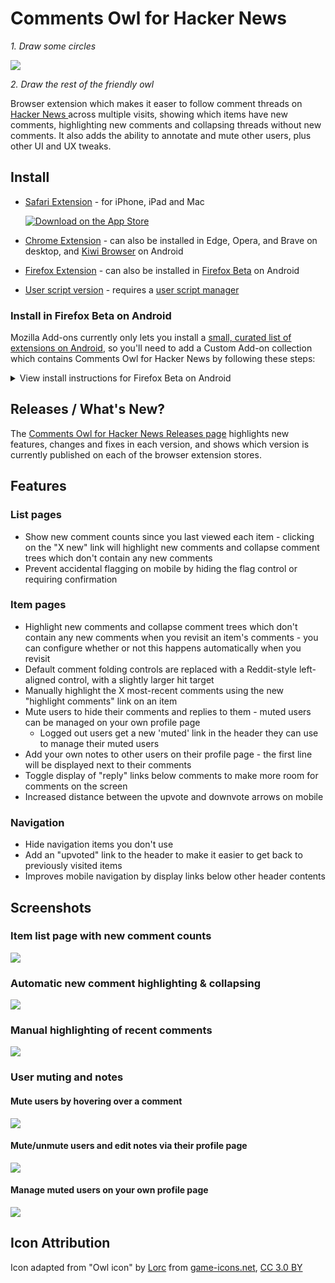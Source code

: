# Comments Owl for Hacker News

_1. Draw some circles_

![](promo/draw-the-rest-of-the-owl.gif)

_2. Draw the rest of the friendly owl_

Browser extension which makes it easer to follow comment threads on [Hacker News ](https://news.ycombinator.com) across multiple visits, showing which items have new comments, highlighting new comments and collapsing threads without new comments. It also adds the ability to annotate and mute other users, plus other UI and UX tweaks.

## Install

* [Safari Extension](https://apps.apple.com/us/app/comments-owl-for-hacker-news/id6451333500?platform=iphone) - for iPhone, iPad and Mac

  [![Download on the App Store](promo/app-store.png)](https://apps.apple.com/us/app/comments-owl-for-hacker-news/id6451333500?platform=iphone)

* [Chrome Extension](https://chrome.google.com/webstore/detail/kpoggabejgbenjahggloahnnaolmfock) - can also be installed in Edge, Opera, and Brave on desktop, and [Kiwi Browser](https://play.google.com/store/apps/details?id=com.kiwibrowser.browser) on Android
* [Firefox Extension](https://addons.mozilla.org/en-US/firefox/addon/hn-comments-owl/) - can also be installed in [Firefox Beta](#install-in-firefox-beta-on-android) on Android
* [User script version](https://greasyfork.org/en/scripts/18066-comments-owl-for-hacker-news) - requires a [user script manager](https://greasyfork.org/en#home-step-1)

### Install in Firefox Beta on Android

Mozilla Add-ons currently only lets you install a [small, curated list of extensions on Android](https://addons.mozilla.org/en-US/android/), so you'll need to add a Custom Add-on collection which contains Comments Owl for Hacker News by following these steps:

<details>
  <summary>
  View install instructions for Firefox Beta on Android
  </summary>
  <br>
  <ul>
    <li>
      Install <a href="https://play.google.com/store/apps/details?id=org.mozilla.firefox_beta" rel="nofollow">Firefox Beta</a> on your Android device</li>
    <li>
      <a href="https://blog.mozilla.org/addons/2020/09/29/expanded-extension-support-in-firefox-for-android-nightly/" rel="nofollow">Follow these instructions</a> to enable Custom Add-on collections, TL;DR:
      <ul>
        <li>Settings → About Firefox Beta → Tap on the Firefox logo 5 times</li>
      </ul>
    </li>
    <li>
      In "Custom Add-on collection", which is now available under Advanced settings, enter the following details and tap "OK":
      <ul>
        <li>13844640</li>
        <li>Android-Collection</li>
      </ul>
      <br>
      <img src="https://raw.githubusercontent.com/insin/comments-owl-for-hacker-news/master/screenshots/install_custom_collection.png" alt="Screenshot of what the custom collection to install Comments Owl for Hacker News on Firefox Beta should look like when correctly configured">
    </li>
  </ul>
  <p>You'll now be able to install Comments Owl for Hacker News via the Add-ons page.</p>
  <img src="https://raw.githubusercontent.com/insin/comments-owl-for-hacker-news/master/screenshots/install_addons.jpg" alt="Screenshot of the Add-ons page in Firefox Beta setting up the Custom Add-on collection with the details above" style="max-width:100%;">
</details>

## Releases / What's New?

The [Comments Owl for Hacker News Releases page](https://github.com/insin/comments-owl-for-hacker-news/releases) highlights new features, changes and fixes in each version, and shows which version is currently published on each of the browser extension stores.

## Features

### List pages

- Show new comment counts since you last viewed each item - clicking on the "X new" link will  highlight new comments and collapse comment trees which don't contain any new comments
- Prevent accidental flagging on mobile by hiding the flag control or requiring confirmation

### Item pages

- Highlight new comments and collapse comment trees which don't contain any new comments when you revisit an item's comments - you can configure whether or not this happens automatically when you revisit
- Default comment folding controls are replaced with a Reddit-style left-aligned control, with a slightly larger hit target
- Manually highlight the X most-recent comments using the new "highlight comments" link on an item
- Mute users to hide their comments and replies to them - muted users can be managed on your own profile page
  - Logged out users get a new 'muted' link in the header they can use to manage their muted users
- Add your own notes to other users on their profile page - the first line will be displayed next to their comments
- Toggle display of "reply" links below comments to make more room for comments on the screen
- Increased distance between the upvote and downvote arrows on mobile

### Navigation

- Hide navigation items you don't use
- Add an "upvoted" link to the header to make it easier to get back to previously visited items
- Improves mobile navigation by display links below other header contents

## Screenshots

### Item list page with new comment counts

![](screenshots/item_list.png)

### Automatic new comment highlighting & collapsing

![](screenshots/auto_highlight_new.png)

### Manual highlighting of recent comments

![](screenshots/highlight_past_comments.png)

### User muting and notes

#### Mute users by hovering over a comment

![](screenshots/mute_user_comment.png)

#### Mute/unmute users and edit notes via their profile page

![](screenshots/mute_user_profile.png)

#### Manage muted users on your own profile page

![](screenshots/muted_users.png)

## Icon Attribution

Icon adapted from "Owl icon" by [Lorc](https://lorcblog.blogspot.com/) from [game-icons.net](https://game-icons.net), [CC 3.0 BY](https://creativecommons.org/licenses/by/3.0/)
